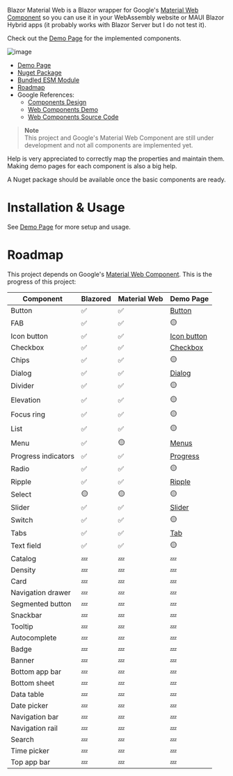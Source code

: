 ﻿Blazor Material Web is a Blazor wrapper for Google's [Material Web Component](https://github.com/material-components/material-web/) so you can use it in your WebAssembly website or MAUI Blazor Hybrid apps (it probably works with Blazor Server but I do not test it).

Check out the [Demo Page](https://blazorwebmaterial.lukevo.com/) for the implemented components.

![image](https://github.com/datvm/BlazorMaterialWeb/assets/6388546/ca18219e-831b-4feb-936a-b2cc5febce7b)

- [Demo Page](https://blazorwebmaterial.lukevo.com/)
- [Nuget Package](https://www.nuget.org/packages/BlazorMaterialWeb/)
- [Bundled ESM Module](https://github.com/datvm/material-web)
- [Roadmap](#roadmap)
- Google References:
  - [Components Design](https://m3.material.io/components)
  - [Web Components Demo](https://material-web.dev/)
  - [Web Components Source Code](https://github.com/material-components/material-web/)

> **Note**  
> This project and Google's Material Web Component are still under development and not all components are implemented yet.

Help is very appreciated to correctly map the properties and maintain them. Making demo pages for each component is also a big help.

A Nuget package should be available once the basic components are ready.

# Installation & Usage

See [Demo Page](https://blazorwebmaterial.lukevo.com/) for more setup and usage.

# Roadmap

This project depends on Google's [Material Web Component](https://github.com/material-components/material-web/). This is the progress of this project:

| Component | Blazored | Material Web | Demo Page |
| --- | --- | --- | --- |
| Button | ✅ | ✅ | [Button](https://blazorwebmaterial.lukevo.com/button) |
| FAB | ✅ | ✅ | 🟡 |
| Icon button | ✅ | ✅ | [Icon button](https://blazorwebmaterial.lukevo.com/icon-buttons) |
| Checkbox | ✅ | ✅ | [Checkbox](https://blazorwebmaterial.lukevo.com/checkbox) |
| Chips | ✅ | ✅ | 🟡 |
| Dialog | ✅ | ✅ | [Dialog](https://blazorwebmaterial.lukevo.com/dialog) |
| Divider | ✅ | ✅ | 🟡 |
| Elevation | ✅ | ✅ | 🟡 |
| Focus ring | ✅ | ✅ | 🟡 |
| List | ✅ | ✅ | 🟡 |
| Menu | ✅ | 🟡 | [Menus](https://blazorwebmaterial.lukevo.com/menu) |
| Progress indicators | ✅ | ✅ | [Progress](https://blazorwebmaterial.lukevo.com/progress) |
| Radio | ✅ | ✅ | 🟡 |
| Ripple | ✅ | ✅ | [Ripple](https://blazorwebmaterial.lukevo.com/ripple) |
| Select | 🟡 | 🟡 | 🟡 |
| Slider | ✅ | ✅ | [Slider](https://blazorwebmaterial.lukevo.com/slider) |
| Switch | ✅ | ✅ | 🟡 |
| Tabs | ✅ | ✅ | [Tab](https://blazorwebmaterial.lukevo.com/tabs) |
| Text field | ✅ | ✅ | 🟡 |
| Catalog | 💤 | 💤 | 💤 |
| Density | 💤 | 💤 | 💤 |
| Card | 💤 | 💤 | 💤 |
| Navigation drawer | 💤 | 💤 | 💤 |
| Segmented button | 💤 | 💤 | 💤 |
| Snackbar | 💤 | 💤 | 💤 |
| Tooltip | 💤 | 💤 | 💤 |
| Autocomplete | 💤 | 💤 | 💤 |
| Badge | 💤 | 💤 | 💤 |
| Banner | 💤 | 💤 | 💤 |
| Bottom app bar | 💤 | 💤 | 💤 |
| Bottom sheet | 💤 | 💤 | 💤 |
| Data table | 💤 | 💤 | 💤 |
| Date picker | 💤 | 💤 | 💤 |
| Navigation bar | 💤 | 💤 | 💤 |
| Navigation rail | 💤 | 💤 | 💤 |
| Search | 💤 | 💤 | 💤 |
| Time picker | 💤 | 💤 | 💤 |
| Top app bar | 💤 | 💤 | 💤 |